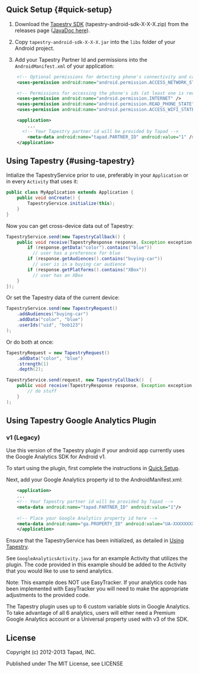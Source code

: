 ## Quick Setup {#quick-setup}
1. Download the [Tapestry SDK](https://github.com/Tapad/tapestry-android-sdk/releases) (tapestry-android-sdk-X-X-X.zip) from the releases page ([JavaDoc here](https://tapad.github.com/tapestry-android-sdk/docs)).

2. Copy `tapestry-android-sdk-X-X-X.jar` into the `libs` folder of your Android project.

3. Add your Tapestry Partner Id and permissions into the `AndroidManifest.xml` of your application:
```xml
    <!-- Optional permissions for detecting phone's connectivity and caching requests when offline -->
    <uses-permission android:name="android.permission.ACCESS_NETWORK_STATE" />

    <!-- Permissions for accessing the phone's ids (at least one is required) -->
    <uses-permission android:name="android.permission.INTERNET" />
    <uses-permission android:name="android.permission.READ_PHONE_STATE" />
    <uses-permission android:name="android.permission.ACCESS_WIFI_STATE" />

    <application>
        ...
      <!-- Your Tapestry partner id will be provided by Tapad -->
        <meta-data android:name="tapad.PARTNER_ID" android:value="1" />
    </application>
```

## Using Tapestry {#using-tapestry}
Intialize the TapestryService prior to use, preferably in your `Application` or in every `Activity` that uses it:
```java
public class MyApplication extends Application {
    public void onCreate() {
        TapestryService.initialize(this);
    }
}
```

Now you can get cross-device data out of Tapestry:
```java
TapestryService.send(new TapestryCallback() {
    public void receive(TapestryResponse response, Exception exception, long millisSinceInvocation) {
        if (response.getData("color").contains("blue"))
          // user has a preference for blue
        if (response.getAudiences().contains("buying-car"))
          // user is in a buying car audience
        if (response.getPlatforms().contains("XBox"))
          // user has an XBox
    }
});
```

Or set the Tapestry data of the current device:
```java
TapestryService.send(new TapestryRequest()
    .addAudiences("buying-car")
    .addData("color", "blue")
    .userIds("uid", "bob123")
);
```

Or do both at once:
```java
TapestryRequest = new TapestryRequest()
    .addData("color", "blue")
    .strength(1)
    .depth(2);

TapestryService.send(request, new TapestryCallback()  {
    public void receive(TapestryResponse response, Exception exception, long millisSinceInvocation) {
        // do stuff
    }
);
```

## Using Tapestry Google Analytics Plugin

### v1 (Legacy)

Use this version of the Tapestry plugin if your android app currently uses the Google Analytics SDK for Android v1.

To start using the plugin, first complete the instructions in [Quick Setup](#quick-setup).

Next, add your Google Analytics property id to the AndroidManifest.xml:
```xml
    <application>
    ...
    <!-- Your Tapestry partner id will be provided by Tapad -->
    <meta-data android:name="tapad.PARTNER_ID" android:value="1"/>
        
    <!-- Place your Google Analytics property id here -->
    <meta-data android:name="ga.PROPERTY_ID" android:value="UA-XXXXXXXX-X"/>
    </application>
```
Ensure that the TapestryService has been initialized, as detailed in [Using Tapestry](#using-tapestry).

See `GoogleAnalyticsActivity.java` for an example Activity that utilizes the plugin. The code provided in this example should be added to the Activity that you would like to use to send analytics.

Note: This example does NOT use EasyTracker. If your analytics code has been implemented with EasyTracker you will need to make the appropriate adjustments to the provided code.

The Tapestry plugin uses up to 6 custom variable slots in Google Analytics. To take advantage of all 6 analytics, users will either need a Premium Google Analytics account or a Universal property used with v3 of the SDK.

## License

Copyright (c) 2012-2013 Tapad, INC.

Published under The MIT License, see LICENSE

